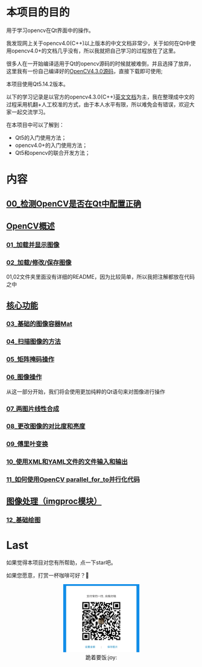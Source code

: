 <!--
 * @Date: 2020-08-08 12:03:40
 * @LastEditTime: 2020-08-20 15:14:06
 * @Author:  Chang_Bin
 * @LastEditors: Chang_Bin
 * @Email: bin_chang@qq.com
 * @Description: In User Settings Edit
-->
# 本项目的目的
用于学习opencv在Qt界面中的操作。

我发现网上关于opencv4.0(C++)以上版本的中文文档非常少，关于如何在Qt中使用opencv4.0+的文档几乎没有，所以我就把自己学习的过程放在了这里。

很多人在一开始编译适用于Qt的opencv源码的时候就被难倒，并且选择了放弃，这里我有一份自己编译好的[OpenCV4.3.0源码](./opencv430ForQtBuild_win64/)，直接下载即可使用;

本项目使用Qt5.14.2版本。

以下的学习记录是以官方的opencv4.3.0(C++)[英文文档](https://docs.opencv.org/4.3.0/de/d7a/tutorial_table_of_content_core.html)为主，我在整理成中文的过程采用机翻+人工校准的方式，由于本人水平有限，所以难免会有错误，欢迎大家一起交流学习。

在本项目中可以了解到：
* Qt5的入门使用方法；
* opencv4.0+的入门使用方法；
* Qt5和opencv的联合开发方法；


# 内容

## [00_检测OpenCV是否在Qt中配置正确](./00_QtCvEnvironmentTest/)

## [OpenCV概述](https://docs.opencv.org/4.3.0/df/d65/tutorial_table_of_content_introduction.html)
### [01_加载并显示图像](./01_LoadAndDisplayAnImage/)
### [02_加载/修改/保存图像](./02_LoadModifySaveAnImage/)
01,02文件夹里面没有详细的README，因为比较简单，所以我把注解都放在代码之中

## [核心功能](https://docs.opencv.org/4.3.0/de/d7a/tutorial_table_of_content_core.html)
### [03_基础的图像容器Mat](./03_BasicImageContainerMat/)
### [04_扫描图像的方法](./04_scanImages/)
### [05_矩阵掩码操作](./05_MaskOperationsOnMatrices/)
### [06_图像操作](./06_operationsWithImages/)
从这一部分开始，我们将会使用更加纯粹的Qt语句来对图像进行操作
### [07_两图片线性合成](./07_addTwoImages/)
### [08_更改图像的对比度和亮度](./08_ChangeContrastAndBrightnessOfAnImage/)
### [09_傅里叶变换](./09_DiscreteFourierTransform/)
### [10_使用XML和YAML文件的文件输入和输出](./10_FileInputOutputUsingXMLAndYAML/)
### [11_如何使用OpenCV parallel_for_to并行化代码](./11_how_to_use_OpenCV_parallel_for_/)

## [图像处理（imgproc模块）](https://docs.opencv.org/4.3.0/d7/da8/tutorial_table_of_content_imgproc.html)
### [12_基础绘图](12_BasicDrawing/)




# Last
如果觉得本项目对您有所帮助，点一下star吧。

如果您愿意，打赏一杯咖啡可好？:pray:

<div align="center">
<img style="align: center" src="beg.jpg" width="40%" height="40%" alt="" />
<div align=center>跪着要饭:joy: </div>
  </div>
